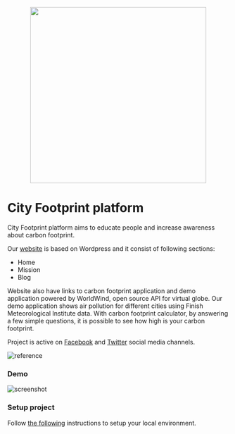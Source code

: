 <p align="center">
  <img width="400" src="http://cityfootprint.info/wp-content/uploads/2018/07/cityfootprint-logo-green.png">
</p>


# City Footprint platform

City Footprint platform aims to educate people and increase awareness about carbon footprint.

Our [website](http://cityfootprint.info/) is based on Wordpress and it consist of following sections:

- Home
- Mission
- Blog

Website also have links to carbon footprint application and demo application powered by WorldWind, open source API for virtual globe. Our demo application shows air pollution for different cities using Finish Meteorological Institute data. With carbon footprint calculator, by answering a few simple questions, it is possible to see how high is your carbon footprint.

Project is active on [Facebook](https://www.facebook.com/pg/cityfootprint) and [Twitter](https://twitter.com/CityFootprint) social media channels.

![reference](https://i.imgur.com/DNqe0oM.png)


### Demo

![screenshot](https://i.imgur.com/d8xK0sv.jpg)


### Setup project

Follow [the following](Readme.md) instructions to setup your local environment.

